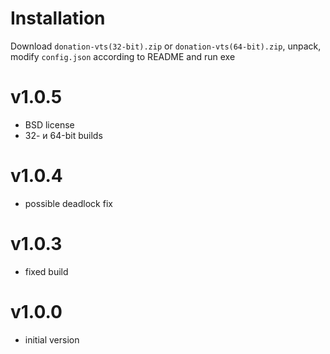 # Installation
Download `donation-vts(32-bit).zip` or `donation-vts(64-bit).zip`, unpack, modify `config.json` according to README and run exe

# v1.0.5
* BSD license
* 32- и 64-bit builds

# v1.0.4
* possible deadlock fix

# v1.0.3
* fixed build

# v1.0.0
* initial version